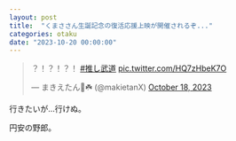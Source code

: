 ```yaml
---
layout: post
title:  "くまささん生誕記念の復活応援上映が開催されるぞ..."
categories: otaku
date: "2023-10-20 00:00:00"
---
```


<blockquote class="twitter-tweet tw-align-center"><p lang="und" dir="ltr">？！？！？！ <a href="https://twitter.com/hashtag/%E6%8E%A8%E3%81%97%E6%AD%A6%E9%81%93?src=hash&amp;ref_src=twsrc%5Etfw">#推し武道</a> <a href="https://t.co/HQ7zHbeK7O">pic.twitter.com/HQ7zHbeK7O</a></p>&mdash; まきえたん🥦☘️ (@makietanX) <a href="https://twitter.com/makietanX/status/1714618640014967257?ref_src=twsrc%5Etfw">October 18, 2023</a></blockquote> <script async src="https://platform.twitter.com/widgets.js" charset="utf-8"></script>

行きたいが...行けぬ。

円安の野郎。
